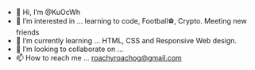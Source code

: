 - 👋 Hi, I’m @KuOcWh
- 👀 I’m interested in ... learning to code, Football⚽, Crypto. Meeting new friends
- 🌱 I’m currently learning ... HTML, CSS and Responsive Web design.
- 💞️ I’m looking to collaborate on ...
- 📫 How to reach me ... roachyroachog@gmail.com

<!---
KuOcWh/KuOcWh is a ✨ special ✨ repository because its `README.md` (this file) appears on your GitHub profile.
You can click the Preview link to take a look at your changes.
--->
